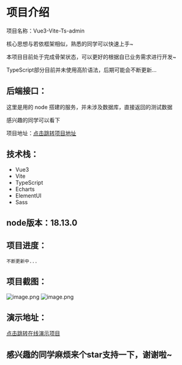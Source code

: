 # 项目介绍
项目名称：Vue3-Vite-Ts-admin

核心思想与若依框架相似，熟悉的同学可以快速上手~

本项目目前处于完成骨架状态，可以更好的根据自已业务需求进行开发~

TypeScript部分目前并未使用高阶语法，后期可能会不断更新...

## 后端接口：
这里是用的 node 搭建的服务，并未涉及数据库，直接返回的测试数据

感兴趣的同学可以看下

项目地址：[点击跳转项目地址](https://gitee.com/Divenl/admin-node-server)
## 技术栈：

- Vue3
- Vite
- TypeScript
- Echarts
- ElementUI
- Sass
## node版本：18.13.0
## 项目进度：
```
不断更新中...
```

## 项目截图：
![image.png](https://gitee.com/Divenl/vue3-vite-ts-admin/raw/master/src/assets/images/show/image1.png)
![image.png](https://gitee.com/Divenl/vue3-vite-ts-admin/raw/master/src/assets/images/show/image2.png)
## 演示地址：
[点击跳转在线演示项目](http://120.46.214.138:8080/)
## 感兴趣的同学麻烦来个star支持一下，谢谢啦~

